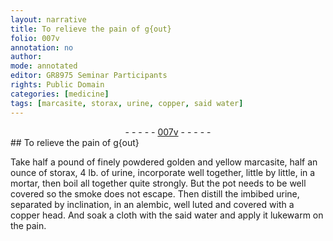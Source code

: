 ```yaml
---
layout: narrative
title: To relieve the pain of g{out}
folio: 007v
annotation: no
author:
mode: annotated
editor: GR8975 Seminar Participants
rights: Public Domain
categories: [medicine]
tags: [marcasite, storax, urine, copper, said water]
---
```


 <div class="folio" align="center">- - - - - <a href="http://gallica.bnf.fr/ark:/12148/btv1b10500001g/f20.image" target="_blank">007v</a> - - - - - </div> 
## To relieve the pain of g{out}

 
 <span class="activity"></span>  Take <span class="unit">half a pound</span> of <span class="material_format">finely powdered golden and yellow <span class="material">marcasite</span></span>, <span class="unit">half an ounce</span> of <span class="material">storax</span>, <span class="unit">4 lb.</span> of <span class="material">urine</span>, incorporate well together, little by little, in a <span class="tool">mortar</span>, then boil all together quite strongly. But the <span class="tool">pot</span> needs to be well <span class="tool">cover</span>ed so the smoke does not escape. Then distill the <span class="material_format">imbibed <span class="material">urine</span></span>, separated by inclination, in an <span class="tool">alembic</span>, well luted and covered with a <span class="tool"><span class="material">copper</span> head</span>. And soak a <span class="tool">cloth</span> with the <span class="material">said water</span> and apply it lukewarm on the pain. 
 